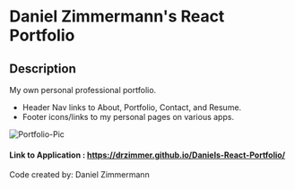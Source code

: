 # Daniel Zimmermann's React Portfolio

## Description

My own personal professional portfolio.

- Header Nav links to About, Portfolio, Contact, and Resume.
- Footer icons/links to my personal pages on various apps.

![Portfolio-Pic](https://user-images.githubusercontent.com/91150259/169889421-8ebaf8de-17f6-4247-872a-e710be5e04ea.png)


#### Link to Application : https://drzimmer.github.io/Daniels-React-Portfolio/

Code created by: Daniel Zimmermann
